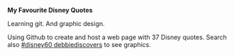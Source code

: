 
**My Favourite Disney Quotes**

Learning git. And graphic design.

Using Github to create and host a web page with 37 Disney quotes. Search also [#disney60 debbiediscovers](https://twitter.com/search?q=debbiediscovers%20%23disney60&src=typd) to see graphics.
